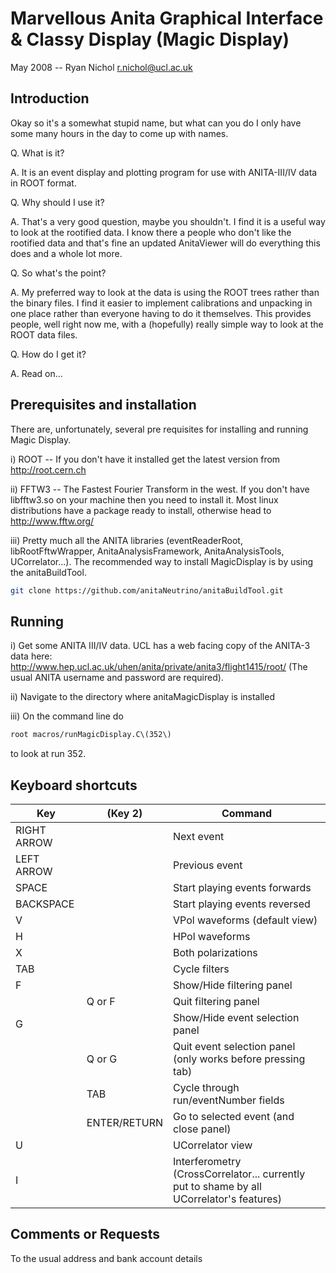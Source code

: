 # Marvellous Anita Graphical Interface & Classy Display (Magic Display)
May 2008 -- Ryan Nichol <r.nichol@ucl.ac.uk>

## Introduction

Okay so it's a somewhat stupid name, but what can you do I only have some many hours in the day to come up with names. 

Q. What is it?

A. It is an event display and plotting program for use with ANITA-III/IV data in ROOT format.

Q. Why should I use it?

A. That's a very good question, maybe you shouldn't. I find it is a useful way to look at the rootified data. I know there a people who don't like the rootified data and that's fine an updated AnitaViewer will do everything this does and a whole lot more.

Q. So what's the point?

A. My preferred way to look at the data is using the ROOT trees rather than the binary files. I find it easier to implement calibrations and unpacking in one place rather than everyone having to do it themselves. This provides people, well right now me, with a (hopefully) really simple way to look at the ROOT data files.

Q. How do I get it?

A. Read on...

## Prerequisites and installation

There are, unfortunately, several pre requisites for installing and running Magic Display.

i) ROOT -- If you don't have it installed get the latest version from http://root.cern.ch

ii) FFTW3 -- The Fastest Fourier Transform in the west. If you don't have libfftw3.so on your machine then you need to install it. Most linux distributions have a package ready to install, otherwise head to http://www.fftw.org/

iii) Pretty much all the ANITA libraries (eventReaderRoot, libRootFftwWrapper, AnitaAnalysisFramework, AnitaAnalysisTools, UCorrelator...). The recommended way to install MagicDisplay is by using the anitaBuildTool.
```bash
git clone https://github.com/anitaNeutrino/anitaBuildTool.git
```

## Running

i) Get some ANITA III/IV data. UCL has a web facing copy of the ANITA-3 data here: http://www.hep.ucl.ac.uk/uhen/anita/private/anita3/flight1415/root/
(The usual ANITA username and password are required).

ii) Navigate to the directory where anitaMagicDisplay is installed

iii) On the command line do
```bash
root macros/runMagicDisplay.C\(352\)
```
to look at run 352.

## Keyboard shortcuts

| Key          | (Key 2)      | Command                                                                                      |
| ------------ |--------------| ---------------------------------------------------------------------------------------------|
| RIGHT ARROW  |              | Next event																					 |
| LEFT ARROW   |              | Previous event																				 |
| SPACE        |              | Start playing events forwards																 |
| BACKSPACE    |              | Start playing events reversed																 |
| V            |              | VPol waveforms (default view)																 |
| H	           |              | HPol waveforms																				 |
| X	           |              | Both polarizations																			 |
| TAB	       |              | Cycle filters																				 |
| F	           |              | Show/Hide filtering panel																	 |
| 	           | Q or F       | Quit filtering panel															             |
| G 	       |              | Show/Hide event selection panel															     |
| 	           | Q or G       | Quit event selection panel (only works before pressing tab)					                 |
| 	           | TAB          | Cycle through run/eventNumber fields											             |
| 	           | ENTER/RETURN | Go to selected event (and close panel)											             |
| U	           |              | UCorrelator view																			 |
| I	           |              | Interferometry (CrossCorrelator... currently put to shame by all UCorrelator's features)	 |




## Comments or Requests

To the usual address and bank account details
